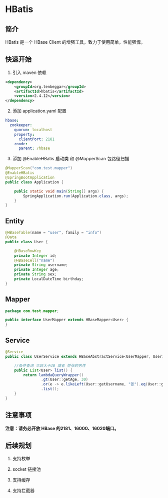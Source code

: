 # HBatis

## 简介

HBatis 是一个 HBase Client 的增强工具，致力于使用简单，性能强悍。

## 快速开始

1. 引入 maven 依赖

```xml
<dependency>
    <groupId>org.tenbeggar</groupId>
    <artifactId>hbatis</artifactId>
    <version>2.4.12</version>
</dependency>
```

2. 添加 application.yaml 配置

```yaml
hbase:
  zookeeper:
    quorum: localhost
    property:
      clientPort: 2181
    znode:
      parent: /hbase
```

3. 添加 @EnableHBatis 启动类 和 @MapperScan 包路径扫描

```java
@MapperScan("com.test.mapper")
@EnableHBatis
@SpringBootApplication
public class Application {

    public static void main(String[] args) {
        SpringApplication.run(Application.class, args);
    }
}
```

## Entity

```java
@HBaseTable(name = "user", family = "info")
@Data
public class User {

    @HBaseRowKey
    private Integer id;
    @HBaseCell("name")
    private String username;
    private Integer age;
    private String sex;
    private LocalDateTime birthday;
}
```

## Mapper

```java
package com.test.mapper;

public interface UserMapper extends HBaseMapper<User> {
}
```

## Service

```java
@Service
public class UserService extends HBaseAbstractService<UserMapper, User> {

    //条件查询 年龄大于30 或者 姓张的男性
    public List<User> list() {
        return lambdaQueryWrapper()
                .gt(User::getAge, 30)
                .or(e -> e.likeLeft(User::getUsername, "张").eq(User::getSex, "M"))
                .list();
    }
}
```

## 注意事项

**注意：请务必开放 HBase 的2181、16000、16020端口。**

## 后续规划

1. 支持枚举

2. socket 链接池

3. 支持缓存

4. 支持拦截器
